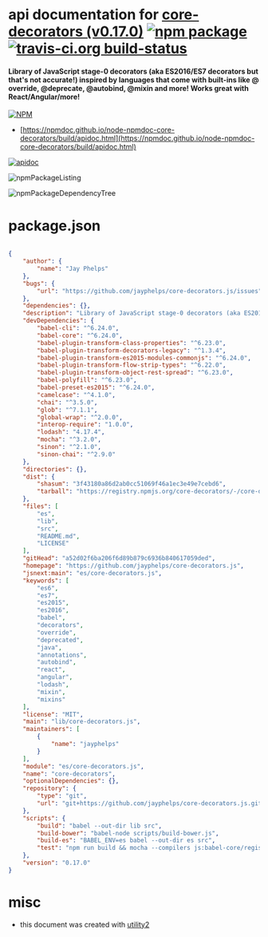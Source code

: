 # api documentation for  [core-decorators (v0.17.0)](https://github.com/jayphelps/core-decorators.js)  [![npm package](https://img.shields.io/npm/v/npmdoc-core-decorators.svg?style=flat-square)](https://www.npmjs.org/package/npmdoc-core-decorators) [![travis-ci.org build-status](https://api.travis-ci.org/npmdoc/node-npmdoc-core-decorators.svg)](https://travis-ci.org/npmdoc/node-npmdoc-core-decorators)
#### Library of JavaScript stage-0 decorators (aka ES2016/ES7 decorators but that's not accurate!) inspired by languages that come with built-ins like @​override, @​deprecate, @​autobind, @​mixin and more! Works great with React/Angular/more!

[![NPM](https://nodei.co/npm/core-decorators.png?downloads=true&downloadRank=true&stars=true)](https://www.npmjs.com/package/core-decorators)

- [https://npmdoc.github.io/node-npmdoc-core-decorators/build/apidoc.html](https://npmdoc.github.io/node-npmdoc-core-decorators/build/apidoc.html)

[![apidoc](https://npmdoc.github.io/node-npmdoc-core-decorators/build/screenCapture.buildCi.browser.%252Ftmp%252Fbuild%252Fapidoc.html.png)](https://npmdoc.github.io/node-npmdoc-core-decorators/build/apidoc.html)

![npmPackageListing](https://npmdoc.github.io/node-npmdoc-core-decorators/build/screenCapture.npmPackageListing.svg)

![npmPackageDependencyTree](https://npmdoc.github.io/node-npmdoc-core-decorators/build/screenCapture.npmPackageDependencyTree.svg)



# package.json

```json

{
    "author": {
        "name": "Jay Phelps"
    },
    "bugs": {
        "url": "https://github.com/jayphelps/core-decorators.js/issues"
    },
    "dependencies": {},
    "description": "Library of JavaScript stage-0 decorators (aka ES2016/ES7 decorators but that's not accurate!) inspired by languages that come with built-ins like @​override, @​deprecate, @​autobind, @​mixin and more! Works great with React/Angular/more!",
    "devDependencies": {
        "babel-cli": "^6.24.0",
        "babel-core": "^6.24.0",
        "babel-plugin-transform-class-properties": "^6.23.0",
        "babel-plugin-transform-decorators-legacy": "^1.3.4",
        "babel-plugin-transform-es2015-modules-commonjs": "^6.24.0",
        "babel-plugin-transform-flow-strip-types": "^6.22.0",
        "babel-plugin-transform-object-rest-spread": "^6.23.0",
        "babel-polyfill": "^6.23.0",
        "babel-preset-es2015": "^6.24.0",
        "camelcase": "^4.1.0",
        "chai": "^3.5.0",
        "glob": "^7.1.1",
        "global-wrap": "^2.0.0",
        "interop-require": "1.0.0",
        "lodash": "4.17.4",
        "mocha": "^3.2.0",
        "sinon": "^2.1.0",
        "sinon-chai": "^2.9.0"
    },
    "directories": {},
    "dist": {
        "shasum": "3f43180a86d2ab0cc51069f46a1ec3e49e7cebd6",
        "tarball": "https://registry.npmjs.org/core-decorators/-/core-decorators-0.17.0.tgz"
    },
    "files": [
        "es",
        "lib",
        "src",
        "README.md",
        "LICENSE"
    ],
    "gitHead": "a52d02f6ba206f6d89b879c6936b840617059ded",
    "homepage": "https://github.com/jayphelps/core-decorators.js",
    "jsnext:main": "es/core-decorators.js",
    "keywords": [
        "es6",
        "es7",
        "es2015",
        "es2016",
        "babel",
        "decorators",
        "override",
        "deprecated",
        "java",
        "annotations",
        "autobind",
        "react",
        "angular",
        "lodash",
        "mixin",
        "mixins"
    ],
    "license": "MIT",
    "main": "lib/core-decorators.js",
    "maintainers": [
        {
            "name": "jayphelps"
        }
    ],
    "module": "es/core-decorators.js",
    "name": "core-decorators",
    "optionalDependencies": {},
    "repository": {
        "type": "git",
        "url": "git+https://github.com/jayphelps/core-decorators.js.git"
    },
    "scripts": {
        "build": "babel --out-dir lib src",
        "build-bower": "babel-node scripts/build-bower.js",
        "build-es": "BABEL_ENV=es babel --out-dir es src",
        "test": "npm run build && mocha --compilers js:babel-core/register --require babel-polyfill \"test/**/*.spec.js\""
    },
    "version": "0.17.0"
}
```



# misc
- this document was created with [utility2](https://github.com/kaizhu256/node-utility2)
